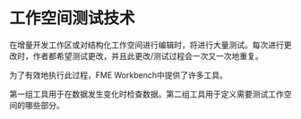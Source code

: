 # 工作空间测试技术

在增量开发工作区或对结构化工作空间进行编辑时，将进行大量测试。每次进行更改时，作者都希望测试更改，并且此更改/测试过程会一次又一次地重复。

为了有效地执行此过程，FME Workbench中提供了许多工具。

第一组工具用于在数据发生变化时检查数据。第二组工具用于定义需要测试工作空间的哪些部分。

